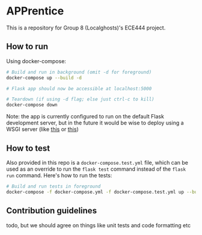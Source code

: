 # APPrentice

This is a repository for Group 8 (Localghosts)'s ECE444 project. 

## How to run

Using docker-compose:

```sh
# Build and run in background (omit -d for foreground)
docker-compose up --build -d

# Flask app should now be accessible at localhost:5000

# Teardown (if using -d flag; else just ctrl-c to kill)
docker-compose down
```

Note: the app is currently configured to run on the default Flask development server, but in the future it would be wise to deploy using a WSGI server (like [this](https://github.com/tiangolo/uwsgi-nginx-flask-docker) or [this](https://github.com/tiangolo/meinheld-gunicorn-flask-docker))

## How to test

Also provided in this repo is a `docker-compose.test.yml` file, which can be used as an override to run the `flask test` command instead of the `flask run` command. Here's how to run the tests:

```sh
# Build and run tests in foreground
docker-compose -f docker-compose.yml -f docker-compose.test.yml up --build
```

## Contribution guidelines

todo, but we should agree on things like unit tests and code formatting etc